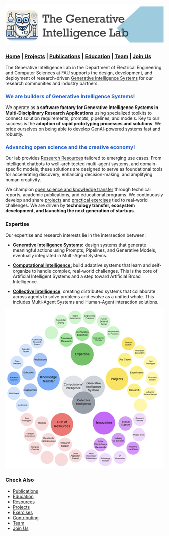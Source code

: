 ![GenI-Lab Banner](./images/genilab-banner.png)

### [Home](index.md) | [Projects](projects.md) | [Publications](knowledge.md) | [Education](knowledge.md#education) | [Team](people.md) | [Join Us](join.md)


The Generative Intelligence Lab in the Department of Electrical Engineering and Computer Sciences at FAU supports the design, development, and deployment of research-driven [Generative Intelligence Systems](https://medium.com/generative-intelligence-lab/generative-intelligence-systems-concepts-and-research-opportunities-0740b1b5c7eb) for our research communities and industry partners.

<h3 style="color:#2B65CF">We are builders of Generative Intelligence Systems!</h3>

We operate as **a software factory for Generative Intelligence Systems in Multi-Disciplinary Research Applications** using specialized toolkits to connect solution requirements, prompts, pipelines, and models. Key to our success is the **adoption of rapid prototyping processes and solutions**. We pride ourselves on being able to develop GenAI-powered systems fast and robustly.

<h3 style="color:#2B65CF">Advancing open science and the creative economy!</h3>

Our lab provides [Research Resources](./PROJECTS#resources) tailored to emerging use cases. From intelligent chatbots to well-architected multi-agent systems, and domain-specific models, these solutions are designed to serve as foundational tools for accelerating discovery, enhancing decision-making, and amplifying human creativity.

We champion [open science and knowledge transfer](./knowledge.md) through technical reports, academic publications, and educational programs. We continuously develop and share [projects](./PROJECTS) and [practical exercises](./exercises.md) tied to real-world challenges. We are driven by **technology transfer, ecosystem development, and launching the next generation of startups**.


### Expertise

Our expertise and research interests lie in the intersection between:

* [**Generative Intelligence Systems:**](https://medium.com/generative-intelligence-lab/generative-intelligence-systems-concepts-and-research-opportunities-0740b1b5c7eb) design systems that generate meaningful actions using Prompts, Pipelines, and  Generative Models, eventually integrated in Multi-Agent Systems.

* [**Computational Intelligence:**](https://medium.com/generative-intelligence-lab/computational-intelligence-concepts-and-research-opportunities-c32d4a65eddb) build adaptive systems that learn and self-organize to handle complex, real-world challenges. This is the core of Artificial Intelligent Systems and a step toward Artificial Broad Intelligence.

* **[Collective Intelligence](https://medium.com/generative-intelligence-lab/collective-intelligence-concepts-and-research-opportunities-6130ef044114)**: creating distributed systems that collaborate across agents to solve problems and evolve as a unified whole. This includes Multi-Agent Systems and Human-Agent interaction solutions.

![Scope of work of the GenI-Lab](./images/genilab-info.png)



### Check Also

* [Publications](knowledge.md#publications)
* [Education](knowledge.md#education)
* [Resources](projects.md#resources)
* [Projects](projects.md)
* [Exercises](exercises.md)
* [Contributing](contribute.md)
* [Team](people.md)
* [Join Us](join.md)


  


